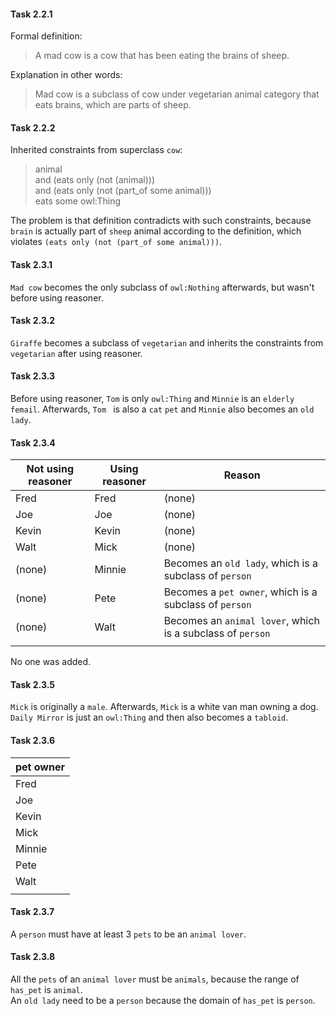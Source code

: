 #### Task 2.2.1

Formal definition:
> A mad cow is a cow that has been eating the brains of sheep.

Explanation in other words:
> Mad cow is a subclass of cow under vegetarian animal category that eats brains, which are parts of sheep.

#### Task 2.2.2

Inherited constraints from superclass `cow`:

> animal  
>    and (eats only (not (animal)))  
>    and (eats only (not (part_of some animal)))  
> eats some owl:Thing

The problem is that definition contradicts with such constraints, because `brain` is actually part of `sheep` animal according to the definition, which violates `(eats only (not (part_of some animal)))`.

#### Task 2.3.1

`Mad cow` becomes the only subclass of `owl:Nothing` afterwards, but wasn't before using reasoner.

#### Task 2.3.2

`Giraffe` becomes a subclass of `vegetarian` and inherits the constraints from `vegetarian` after using reasoner.

#### Task 2.3.3

Before using reasoner, `Tom` is only `owl:Thing` and `Minnie` is an `elderly` `femail`.  Afterwards, `Tom ` is also a `cat` `pet` and `Minnie` also becomes an `old lady`.

#### Task 2.3.4

|Not using reasoner|Using reasoner|Reason|
|---|---|---|
|Fred   |Fred   |(none)|
|Joe    |Joe    |(none)|
|Kevin  |Kevin  |(none)|
|Walt   |Mick   |(none)|
|(none)|Minnie |Becomes an `old lady`, which is a subclass of `person`|
|(none)|Pete   |Becomes a `pet owner`, which is a subclass of `person`|
|(none)|Walt   |Becomes an `animal lover`, which is a subclass of `person`|
||||


No one was added.

#### Task 2.3.5

`Mick` is originally a `male`. Afterwards, `Mick` is a white van man owning a dog.  
`Daily Mirror` is just an `owl:Thing` and then also becomes a `tabloid`.

#### Task 2.3.6


|pet owner|
|---|
|Fred   |
|Joe    |
|Kevin  |
|Mick   |
|Minnie |
|Pete   |
|Walt   |
||

#### Task 2.3.7

A `person` must have at least 3 `pets` to be an `animal lover`.

#### Task 2.3.8

All the `pets` of an `animal lover` must be `animals`, because the range of `has_pet` is `animal`.  
An `old lady` need to be a `person` because the domain of `has_pet` is `person`.